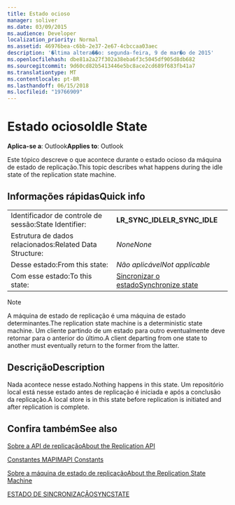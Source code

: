 ```yaml
---
title: Estado ocioso
manager: soliver
ms.date: 03/09/2015
ms.audience: Developer
localization_priority: Normal
ms.assetid: 46976bea-c6bb-2e37-2e67-4cbccaa03aec
description: '�ltima altera��o: segunda-feira, 9 de mar�o de 2015'
ms.openlocfilehash: dbe81a2a27f302a38eba6f3c5045df905d8db682
ms.sourcegitcommit: 9d60cd82b5413446e5bc8ace2cd689f683fb41a7
ms.translationtype: MT
ms.contentlocale: pt-BR
ms.lasthandoff: 06/15/2018
ms.locfileid: "19766909"
---
```

# <a name="idle-state"></a><span data-ttu-id="4c66d-103">Estado ocioso</span><span class="sxs-lookup"><span data-stu-id="4c66d-103">Idle State</span></span>

  
  
<span data-ttu-id="4c66d-104">**Aplica-se a**: Outlook</span><span class="sxs-lookup"><span data-stu-id="4c66d-104">**Applies to**: Outlook</span></span> 
  
 <span data-ttu-id="4c66d-105">Este tópico descreve o que acontece durante o estado ocioso da máquina de estado de replicação.</span><span class="sxs-lookup"><span data-stu-id="4c66d-105">This topic describes what happens during the idle state of the replication state machine.</span></span> 
  
## <a name="quick-info"></a><span data-ttu-id="4c66d-106">Informações rápidas</span><span class="sxs-lookup"><span data-stu-id="4c66d-106">Quick info</span></span>

|||
|:-----|:-----|
|<span data-ttu-id="4c66d-107">Identificador de controle de sessão:</span><span class="sxs-lookup"><span data-stu-id="4c66d-107">State Identifier:</span></span>  <br/> |<span data-ttu-id="4c66d-108">**LR_SYNC_IDLE**</span><span class="sxs-lookup"><span data-stu-id="4c66d-108">**LR_SYNC_IDLE**</span></span> <br/> |
|<span data-ttu-id="4c66d-109">Estrutura de dados relacionados:</span><span class="sxs-lookup"><span data-stu-id="4c66d-109">Related Data Structure:</span></span>  <br/> | <span data-ttu-id="4c66d-110">*None*</span><span class="sxs-lookup"><span data-stu-id="4c66d-110">*None*</span></span>  <br/> |
|<span data-ttu-id="4c66d-111">Desse estado:</span><span class="sxs-lookup"><span data-stu-id="4c66d-111">From this state:</span></span>  <br/> | <span data-ttu-id="4c66d-112">*Não aplicável*</span><span class="sxs-lookup"><span data-stu-id="4c66d-112">*Not applicable*</span></span>  <br/> |
|<span data-ttu-id="4c66d-113">Com esse estado:</span><span class="sxs-lookup"><span data-stu-id="4c66d-113">To this state:</span></span>  <br/> |[<span data-ttu-id="4c66d-114">Sincronizar o estado</span><span class="sxs-lookup"><span data-stu-id="4c66d-114">Synchronize state</span></span>](synchronize-state.md) <br/> |
   
> [!NOTE]
> <span data-ttu-id="4c66d-115">A máquina de estado de replicação é uma máquina de estado determinantes.</span><span class="sxs-lookup"><span data-stu-id="4c66d-115">The replication state machine is a deterministic state machine.</span></span> <span data-ttu-id="4c66d-116">Um cliente partindo de um estado para outro eventualmente deve retornar para o anterior do último.</span><span class="sxs-lookup"><span data-stu-id="4c66d-116">A client departing from one state to another must eventually return to the former from the latter.</span></span> 
  
## <a name="description"></a><span data-ttu-id="4c66d-117">Descrição</span><span class="sxs-lookup"><span data-stu-id="4c66d-117">Description</span></span>

<span data-ttu-id="4c66d-118">Nada acontece nesse estado.</span><span class="sxs-lookup"><span data-stu-id="4c66d-118">Nothing happens in this state.</span></span> <span data-ttu-id="4c66d-119">Um repositório local está nesse estado antes de replicação é iniciada e após a conclusão da replicação.</span><span class="sxs-lookup"><span data-stu-id="4c66d-119">A local store is in this state before replication is initiated and after replication is complete.</span></span>
  
## <a name="see-also"></a><span data-ttu-id="4c66d-120">Confira também</span><span class="sxs-lookup"><span data-stu-id="4c66d-120">See also</span></span>



[<span data-ttu-id="4c66d-121">Sobre a API de replicação</span><span class="sxs-lookup"><span data-stu-id="4c66d-121">About the Replication API</span></span>](about-the-replication-api.md)
  
[<span data-ttu-id="4c66d-122">Constantes MAPI</span><span class="sxs-lookup"><span data-stu-id="4c66d-122">MAPI Constants</span></span>](mapi-constants.md)
  
[<span data-ttu-id="4c66d-123">Sobre a máquina de estado de replicação</span><span class="sxs-lookup"><span data-stu-id="4c66d-123">About the Replication State Machine</span></span>](about-the-replication-state-machine.md)
  
[<span data-ttu-id="4c66d-124">ESTADO DE SINCRONIZAÇÃO</span><span class="sxs-lookup"><span data-stu-id="4c66d-124">SYNCSTATE</span></span>](syncstate.md)

